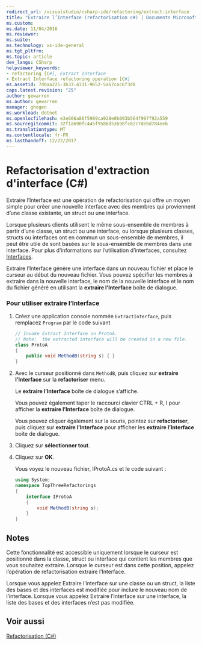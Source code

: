 ```yaml
---
redirect_url: /visualstudio/csharp-ide/refactoring/extract-interface
title: "Extraire l’Interface (refactorisation c#) | Documents Microsoft"
ms.custom: 
ms.date: 11/04/2016
ms.reviewer: 
ms.suite: 
ms.technology: vs-ide-general
ms.tgt_pltfrm: 
ms.topic: article
dev_langs: CSharp
helpviewer_keywords:
- refactoring [C#], Extract Interface
- Extract Interface refactoring operation [C#]
ms.assetid: 7d0aa225-3b33-4331-9652-5a67cac6f3d0
caps.latest.revision: "25"
author: gewarren
ms.author: gewarren
manager: ghogen
ms.workload: dotnet
ms.openlocfilehash: e3e606a86f5989ca928e0b093b564f997f92a559
ms.sourcegitcommit: 32f1a690fc445f9586d53698fc82c7debd784eeb
ms.translationtype: MT
ms.contentlocale: fr-FR
ms.lasthandoff: 12/22/2017
---
```

# <a name="extract-interface-refactoring-c"></a>Refactorisation d'extraction d'interface (C#)
Extraire l’Interface est une opération de refactorisation qui offre un moyen simple pour créer une nouvelle interface avec des membres qui proviennent d’une classe existante, un struct ou une interface.  
  
 Lorsque plusieurs clients utilisent le même sous-ensemble de membres à partir d’une classe, un struct ou une interface, ou lorsque plusieurs classes, structs ou interfaces ont en commun un sous-ensemble de membres, il peut être utile de sont basées sur le sous-ensemble de membres dans une interface. Pour plus d’informations sur l’utilisation d’interfaces, consultez [Interfaces](/dotnet/csharp/programming-guide/interfaces/index).  
  
 Extraire l’Interface génère une interface dans un nouveau fichier et place le curseur au début du nouveau fichier. Vous pouvez spécifier les membres à extraire dans la nouvelle interface, le nom de la nouvelle interface et le nom du fichier généré en utilisant la **extraire l’Interface** boîte de dialogue.  
  
### <a name="to-use-extract-interface"></a>Pour utiliser extraire l’Interface  
  
1.  Créez une application console nommée `ExtractInterface`, puis remplacez `Program` par le code suivant  
  
    ```csharp  
    // Invoke Extract Interface on ProtoA.  
    // Note:  the extracted interface will be created in a new file.  
    class ProtoA  
    {  
        public void MethodB(string s) { }  
    }  
    ```  
  
2.  Avec le curseur positionné dans `MethodB`, puis cliquez sur **extraire l’Interface** sur la **refactoriser** menu.  
  
     Le **extraire l’Interface** boîte de dialogue s’affiche.  
  
     Vous pouvez également taper le raccourci clavier CTRL + R, I pour afficher la **extraire l’Interface** boîte de dialogue.  
  
     Vous pouvez cliquer également sur la souris, pointez sur **refactoriser**, puis cliquez sur **extraire l’Interface** pour afficher les **extraire l’Interface** boîte de dialogue.  
  
3.  Cliquez sur **sélectionner tout**.  
  
4.  Cliquez sur **OK**.  
  
     Vous voyez le nouveau fichier, IProtoA.cs et le code suivant :  
  
    ```csharp  
    using System;  
    namespace TopThreeRefactorings  
    {  
        interface IProtoA  
        {  
            void MethodB(string s);  
        }  
    }  
    ```  
  
## <a name="remarks"></a>Notes  
 Cette fonctionnalité est accessible uniquement lorsque le curseur est positionné dans la classe, struct ou interface qui contient les membres que vous souhaitez extraire. Lorsque le curseur est dans cette position, appelez l’opération de refactorisation extraire l’Interface.  
  
 Lorsque vous appelez Extraire l’interface sur une classe ou un struct, la liste des bases et des interfaces est modifiée pour inclure le nouveau nom de l’interface. Lorsque vous appelez Extraire l’interface sur une interface, la liste des bases et des interfaces n’est pas modifiée.  
  
## <a name="see-also"></a>Voir aussi  
 [Refactorisation (C#)](refactoring-csharp.md)